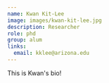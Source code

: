 ```yaml
---
name: Kwan Kit-Lee
image: images/kwan-kit-lee.jpg
description: Researcher
role: phd
group: alum
links:
  email: kklee@arizona.edu
---
```


This is Kwan's bio!
